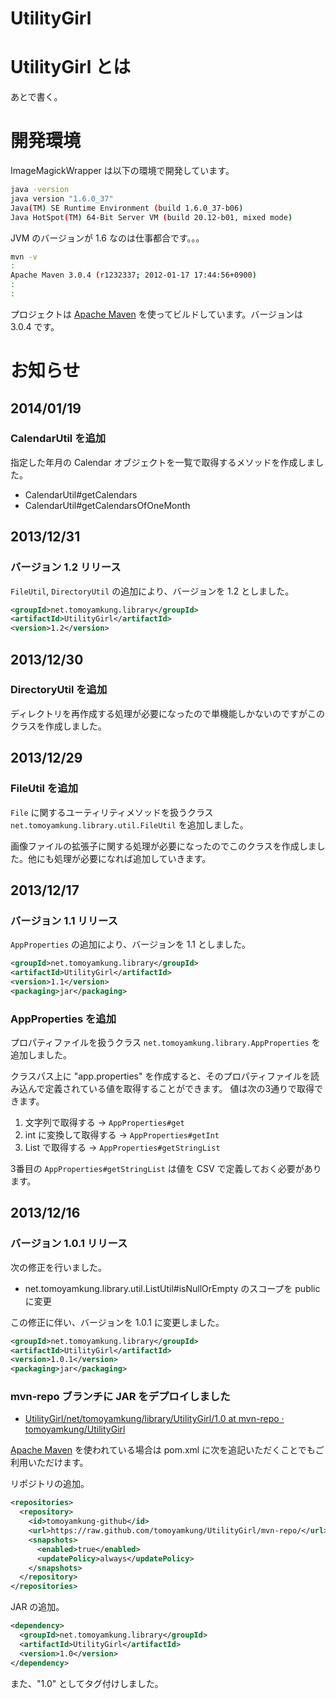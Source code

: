 UtilityGirl
===========

# UtilityGirl とは

あとで書く。


# 開発環境

ImageMagickWrapper は以下の環境で開発しています。

```sh
java -version
java version "1.6.0_37"
Java(TM) SE Runtime Environment (build 1.6.0_37-b06)
Java HotSpot(TM) 64-Bit Server VM (build 20.12-b01, mixed mode)
```

JVM のバージョンが 1.6 なのは仕事都合です。。。


```sh
mvn -v
:
Apache Maven 3.0.4 (r1232337; 2012-01-17 17:44:56+0900)
:
:
```

プロジェクトは [Apache Maven](http://maven.apache.org/) を使ってビルドしています。バージョンは 3.0.4 です。


# お知らせ

## 2014/01/19

### CalendarUtil を追加

指定した年月の Calendar オブジェクトを一覧で取得するメソッドを作成しました。

- CalendarUtil#getCalendars
- CalendarUtil#getCalendarsOfOneMonth


## 2013/12/31

### バージョン 1.2 リリース

`FileUtil`, `DirectoryUtil` の追加により、バージョンを 1.2 としました。

```xml
<groupId>net.tomoyamkung.library</groupId>
<artifactId>UtilityGirl</artifactId>
<version>1.2</version>
```


## 2013/12/30


### DirectoryUtil を追加

ディレクトリを再作成する処理が必要になったので単機能しかないのですがこのクラスを作成しました。


## 2013/12/29


### FileUtil を追加

`File` に関するユーティリティメソッドを扱うクラス `net.tomoyamkung.library.util.FileUtil` を追加しました。

画像ファイルの拡張子に関する処理が必要になったのでこのクラスを作成しました。他にも処理が必要になれば追加していきます。


## 2013/12/17


### バージョン 1.1 リリース

`AppProperties` の追加により、バージョンを 1.1 としました。

```xml
<groupId>net.tomoyamkung.library</groupId>
<artifactId>UtilityGirl</artifactId>
<version>1.1</version>
<packaging>jar</packaging>
```


### AppProperties を追加

プロパティファイルを扱うクラス `net.tomoyamkung.library.AppProperties` を追加しました。

クラスパス上に "app.properties" を作成すると、そのプロパティファイルを読み込んで定義されている値を取得することができます。
値は次の3通りで取得できます。

1. 文字列で取得する → `AppProperties#get`
2. int に変換して取得する → `AppProperties#getInt`
3. List<String> で取得する →  `AppProperties#getStringList`

3番目の `AppProperties#getStringList` は値を CSV で定義しておく必要があります。


## 2013/12/16


### バージョン 1.0.1 リリース

次の修正を行いました。

- net.tomoyamkung.library.util.ListUtil#isNullOrEmpty のスコープを public に変更

この修正に伴い、バージョンを 1.0.1 に変更しました。

```xml
<groupId>net.tomoyamkung.library</groupId>
<artifactId>UtilityGirl</artifactId>
<version>1.0.1</version>
<packaging>jar</packaging>
```


### mvn-repo ブランチに JAR をデプロイしました

- [UtilityGirl/net/tomoyamkung/library/UtilityGirl/1.0 at mvn-repo · tomoyamkung/UtilityGirl](https://github.com/tomoyamkung/UtilityGirl/tree/mvn-repo/net/tomoyamkung/library/UtilityGirl/1.0)

[Apache Maven](http://maven.apache.org/) を使われている場合は pom.xml に次を追記いただくことでもご利用いただけます。

リポジトリの追加。

```xml
<repositories>
  <repository>
    <id>tomoyamkung-github</id>
    <url>https://raw.github.com/tomoyamkung/UtilityGirl/mvn-repo/</url>
    <snapshots>
      <enabled>true</enabled>
      <updatePolicy>always</updatePolicy>
    </snapshots>
  </repository>
</repositories>
```

JAR の追加。

```xml
<dependency>
  <groupId>net.tomoyamkung.library</groupId>
  <artifactId>UtilityGirl</artifactId>
  <version>1.0</version>
</dependency>
```

また、"1.0" としてタグ付けしました。
